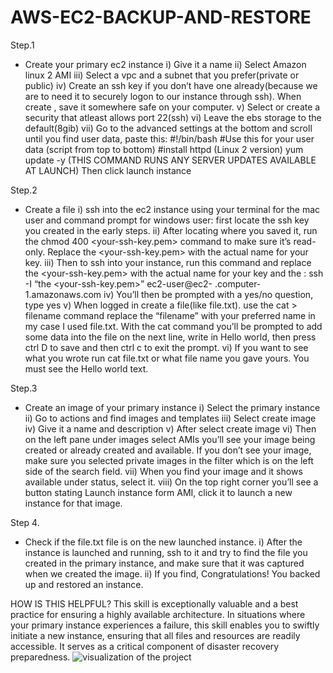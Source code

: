 # AWS-EC2-BACKUP-AND-RESTORE
Step.1
-	Create your primary ec2 instance 
    i)	Give it a name
    ii)	Select Amazon linux 2 AMI
    iii)	Select a vpc and a subnet that you prefer(private or public)
    iv)	Create an ssh key if you don’t have one already(because we are to need it to securely logon to our instance through ssh). When create , save it somewhere safe on your computer.
   v)	Select or create a security that atleast allows port 22(ssh)
   vi)	Leave the ebs storage to the default(8gib)
   vii)	Go to the advanced settings at the bottom and scroll until you find user data, paste this:
#!/bin/bash
#Use this for your user data (script from top to bottom)
#install httpd (Linux 2 version)
yum update -y (THIS COMMAND RUNS ANY SERVER UPDATES AVAILABLE AT LAUNCH)
Then click launch instance

Step.2
-	Create a file 
i)	ssh into the ec2 instance using your terminal for the mac user and command prompt for windows user: first locate the ssh key you created in the early steps.
ii)	After locating where you saved it, run the chmod 400 <your-ssh-key.pem> command to make sure it’s read-only. Replace the <your-ssh-key.pem> with the actual name for your key.
iii)	Then to ssh into your instance, run this command and replace the <your-ssh-key.pem> with the actual name for your key and the <public-ip-address>: 
ssh -I “the <your-ssh-key.pem>” ec2-user@ec2- <public-ip-address>.computer-1.amazonaws.com
iv)	You’ll then be prompted with a yes/no question, type yes
v)	When logged in create a file(like file.txt). use the cat > filename command replace the “filename” with your preferred name in my case I used file.txt. With the cat command you’ll be prompted to add some data into the file on the next line, write in Hello world, then press ctrl D to save and then ctrl c to exit the prompt.
vi)	If you want to see what you wrote run cat file.txt or what file name you gave yours. You must see the Hello world text.

Step.3
-	Create an image of your primary instance
i)	Select the primary instance 
ii)	Go to actions and find images and templates
iii)	Select create image
iv)	Give it a name and description
v)	After select create image
vi)	Then on the left pane under images select AMIs you’ll see your image being created or already created and available. If you don’t see your image, make sure you selected private images in the filter which is on the left side of the search field.
vii)	When you find your image and it shows available under status, select it.
viii)	On the top right corner you’ll see a button stating Launch instance form AMI, click it to launch a new instance for that image.

Step 4.
-	Check if the file.txt file is on the new launched instance.
i)	After the instance is launched and running, ssh to it and try to find the file you created in the primary instance, and make sure that it was captured when we created the image.
ii)	If you find, Congratulations! You backed up and restored an instance.


HOW IS THIS HELPFUL?
This skill is exceptionally valuable and a best practice for ensuring a highly available architecture. In situations where your primary instance experiences a failure, this skill enables you to swiftly initiate a new instance, ensuring that all files and resources are readily accessible. It serves as a critical component of disaster recovery preparedness.
![visualization of the project](https://github.com/MarvinMuhangi/AWS-EC2-BACKUP-AND-RESTORE/assets/142567693/8c01a997-8fea-48bc-a081-0d2b93d58a11)

